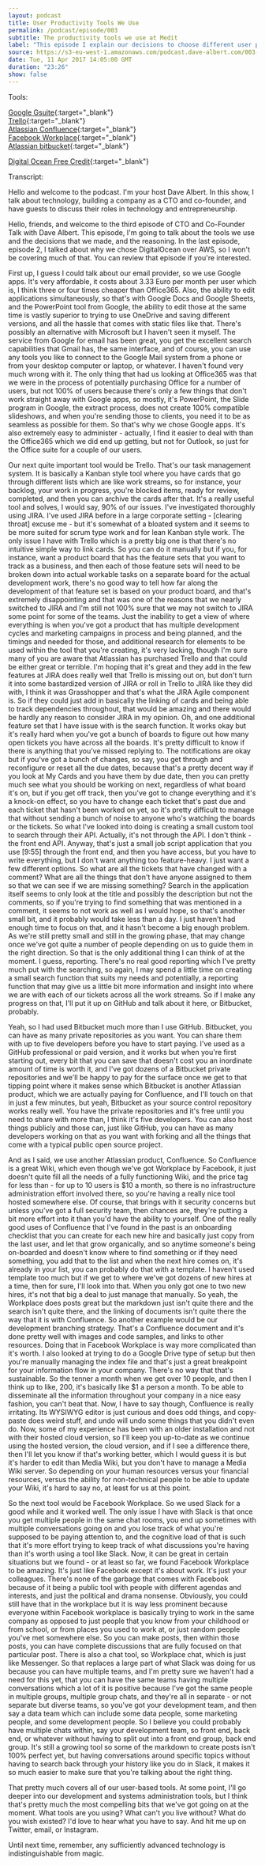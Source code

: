 ```yaml
---
layout: podcast
title: User Productivity Tools We Use
permalink: /podcast/episode/003
subtitle: The productivity tools we use at Medit
label: "This episode I explain our decisions to choose different user productivity tools."
source: https://s3-eu-west-1.amazonaws.com/podcast.dave-albert.com/003-Dave-Albert-Show.mp3
date: Tue, 11 Apr 2017 14:05:00 GMT
duration: "23:26"
show: false
---
```


Tools:

  [Google Gsuite](https://gsuite.google.com/){:target="_blank"} <br />
  [Trello](https://trello.com/){:target="_blank"} <br />
  [Atlassian Confluence](https://www.atlassian.com/software/confluence){:target="_blank"} <br />
  [Facebook Workplace](https://workplace.fb.com/){:target="_blank"} <br />
  [Atlassian bitbucket](https://bitbucket.org/){:target="_blank"} <br />

[Digital Ocean Free Credit](https://m.do.co/c/16b16e2a7fb9){:target="_blank"}

Transcript:

Hello and welcome to the podcast. I'm your host Dave Albert. In this show, I talk about technology, building a company as a CTO and co-founder, and have guests to discuss their roles in technology and entrepreneurship.

Hello, friends, and welcome to the third episode of CTO and Co-Founder Talk with Dave Albert. This episode, I'm going to talk about the tools we use and the decisions that we made, and the reasoning. In the last episode, episode 2, I talked about why we chose DigitalOcean over AWS, so I won't be covering much of that. You can review that episode if you're interested.

First up, I guess I could talk about our email provider, so we use Google apps. It's very affordable, it costs about 3.33 Euro per month per user which is, I think three or four times cheaper than Office365. Also, the ability to edit applications simultaneously, so that's with Google Docs and Google Sheets, and the PowerPoint tool from Google, the ability to edit those at the same time is vastly superior to trying to use OneDrive and saving different versions, and all the hassle that comes with static files like that. There's possibly an alternative with Microsoft but I haven't seen it myself. The service from Google for email has been great, you get the excellent search capabilities that Gmail has, the same interface, and of course, you can use any tools you like to connect to the Google Mail system from a phone or from your desktop computer or laptop, or whatever. I haven't found very much wrong with it. The only thing that had us looking at Office365 was that we were in the process of potentially purchasing Office for a number of users, but not 100% of users because there's only a few things that don't work straight away with Google apps, so mostly, it's PowerPoint, the Slide program in Google, the extract process, does not create 100% compatible slideshows, and when you're sending those to clients, you need it to be as seamless as possible for them. So that's why we chose Google apps. It's also extremely easy to administer - actually, I find it easier to deal with than the Office365 which we did end up getting, but not for Outlook, so just for the Office suite for a couple of our users.

Our next quite important tool would be Trello. That's our task management system. It is basically a Kanban style tool where you have cards that go through different lists which are like work streams, so for instance, your backlog, your work in progress, you're blocked items, ready for review, completed, and then you can archive the cards after that. It's a really useful tool and solves, I would say, 90% of our issues. I've investigated thoroughly using JIRA. I've used JIRA before in a large corporate setting - [clearing throat] excuse me - but it's somewhat of a bloated system and it seems to be more suited for scrum type work and for lean Kanban style work. The only issue I have with Trello which is a pretty big one is that there's no intuitive simple way to link cards. So you can do it manually but if you, for instance, want a product board that has the feature sets that you want to track as a business, and then each of those feature sets will need to be broken down into actual workable tasks on a separate board for the actual development work, there's no good way to tell how far along the development of that feature set is based on your product board, and that's extremely disappointing and that was one of the reasons that we nearly switched to JIRA and I'm still not 100% sure that we may not switch to JIRA some point for some of the teams. Just the inability to get a view of where everything is when you've got a product that has multiple development cycles and marketing campaigns in process and being planned, and the timings and needed for those, and additional research for elements to be used within the tool that you're creating, it's very lacking, though I'm sure many of you are aware that Atlassian has purchased Trello and that could be either great or terrible. I'm hoping that it's great and they add in the few features at JIRA does really well that Trello is missing out on, but don't turn it into some bastardized version of JIRA or roll in Trello to JIRA like they did with, I think it was Grasshopper and that's what the JIRA Agile component is. So if they could just add in basically the linking of cards and being able to track dependencies throughout, that would be amazing and there would be hardly any reason to consider JIRA in my opinion. Oh, and one additional feature set that I have issue with is the search function. It works okay but it's really hard when you've got a bunch of boards to figure out how many open tickets you have across all the boards. It's pretty difficult to know if there is anything that you've missed replying to. The notifications are okay but if you've got a bunch of changes, so say, you get through and reconfigure or reset all the due dates, because that's a pretty decent way if you look at My Cards and you have them by due date, then you can pretty much see what you should be working on next, regardless of what board it's on, but if you get off track, then you've got to change everything and it's a knock-on effect, so you have to change each ticket that's past due and each ticket that hasn't been worked on yet, so it's pretty difficult to manage that without sending a bunch of noise to anyone who's watching the boards or the tickets. So what I've looked into doing is creating a small custom tool to search through their API. Actually, it's not through the API. I don't think - the front end API. Anyway, that's just a small job script application that you use [9:55] through the front end, and then you have access, but you have to write everything, but I don't want anything too feature-heavy. I just want a few different options. So what are all the tickets that have changed with a comment? What are all the things that don't have anyone assigned to them so that we can see if we are missing something? Search in the application itself seems to only look at the title and possibly the description but not the comments, so if you're trying to find something that was mentioned in a comment, it seems to not work as well as I would hope, so that's another small bit, and it probably would take less than a day. I just haven't had enough time to focus on that, and it hasn't become a big enough problem. As we're still pretty small and still in the growing phase, that may change once we've got quite a number of people depending on us to guide them in the right direction. So that is the only additional thing I can think of at the moment. I guess, reporting. There's no real good reporting which I've pretty much put with the searching, so again, I may spend a little time on creating a small search function that suits my needs and potentially, a reporting function that may give us a little bit more information and insight into where we are with each of our tickets across all the work streams. So if I make any progress on that, I'll put it up on GitHub and talk about it here, or Bitbucket, probably.

Yeah, so I had used Bitbucket much more than I use GitHub. Bitbucket, you can have as many private repositories as you want. You can share them with up to five developers before you have to start paying. I've used as a GitHub professional or paid version, and it works but when you're first starting out, every bit that you can save that doesn't cost you an inordinate amount of time is worth it, and I've got dozens of a Bitbucket private repositories and we'll be happy to pay for the surface once we get to that tipping point where it makes sense which Bitbucket is another Atlassian product, which we are actually paying for Confluence, and I'll touch on that in just a few minutes, but yeah, Bitbucket as your source control repository works really well. You have the private repositories and it's free until you need to share with more than, I think it's five developers. You can also host things publicly and those can, just like GitHub, you can have as many developers working on that as you want with forking and all the things that come with a typical public open source project.

And as I said, we use another Atlassian product, Confluence. So Confluence is a great Wiki, which even though we've got Workplace by Facebook, it just doesn't quite fill all the needs of a fully functioning Wiki, and the price tag for less than - for up to 10 users is $10 a month, so there is no infrastructure administration effort involved there, so you're having a really nice tool hosted somewhere else. Of course, that brings with it security concerns but unless you've got a full security team, then chances are, they're putting a bit more effort into it than you'd have the ability to yourself. One of the really good uses of Confluence that I've found in the past is an onboarding checklist that you can create for each new hire and basically just copy from the last user, and let that grow organically, and so anytime someone's being on-boarded and doesn't know where to find something or if they need something, you add that to the list and when the next hire comes on, it's already in your list, you can probably do that with a template. I haven't used template too much but if we get to where we've got dozens of new hires at a time, then for sure, I'll look into that. When you only got one to two new hires, it's not that big a deal to just manage that manually. So yeah, the Workplace does posts great but the markdown just isn't quite there and the search isn't quite there, and the linking of documents isn't quite there the way that it is with Confluence. So another example would be our development branching strategy. That's a Confluence document and it's done pretty well with images and code samples, and links to other resources. Doing that in Facebook Workplace is way more complicated than it's worth. I also looked at trying to do a Google Drive type of setup but then you're manually managing the index file and that's just a great breakpoint for your information flow in your company. There's no way that that's sustainable. So the tenner a month when we get over 10 people, and then I think up to like, 200, it's basically like $1 a person a month. To be able to disseminate all the information throughout your company in a nice easy fashion, you can't beat that. Now, I have to say though, Confluence is really irritating. Its WYSIWYG editor is just curious and does odd things, and copy-paste does weird stuff, and undo will undo some things that you didn't even do. Now, some of my experience has been with an older installation and not with their hosted cloud version, so I'll keep you up-to-date as we continue using the hosted version, the cloud version, and if I see a difference there, then I'll let you know if that's working better, which I would guess it is but it's harder to edit than Media Wiki, but you don't have to manage a Media Wiki server. So depending on your human resources versus your financial resources, versus the ability for non-technical people to be able to update your Wiki, it's hard to say no, at least for us at this point.

So the next tool would be Facebook Workplace. So we used Slack for a good while and it worked well. The only issue I have with Slack is that once you get multiple people in the same chat rooms, you end up sometimes with multiple conversations going on and you lose track of what you're supposed to be paying attention to, and the cognitive load of that is such that it's more effort trying to keep track of what discussions you're having than it's worth using a tool like Slack. Now, it can be great in certain situations but we found - or at least so far, we found Facebook Workplace to be amazing. It's just like Facebook except it's about work. It's just your colleagues. There's none of the garbage that comes with Facebook because of it being a public tool with people with different agendas and interests, and just the political and drama nonsense. Obviously, you could still have that in the workplace but it is way less prominent because everyone within Facebook workplace is basically trying to work in the same company as opposed to just people that you know from your childhood or from school, or from places you used to work at, or just random people you've met somewhere else. So you can make posts, then within those posts, you can have complete discussions that are fully focused on that particular post. There is also a chat tool, so Workplace chat, which is just like Messenger. So that replaces a large part of what Slack was doing for us because you can have multiple teams, and I'm pretty sure we haven't had a need for this yet, that you can have the same teams having multiple conversations which a lot of it is positive because I've got the same people in multiple groups, multiple group chats, and they're all in separate - or not separate but diverse teams, so you've got your development team, and then say a data team which can include some data people, some marketing people, and some development people. So I believe you could probably have multiple chats within, say your development team, so front end, back end, or whatever without having to split out into a front end group, back end group. It's still a growing tool so some of the markdown to create posts isn't 100% perfect yet, but having conversations around specific topics without having to search back through your history like you do in Slack, it makes it so much easier to make sure that you're talking about the right thing.

That pretty much covers all of our user-based tools. At some point, I'll go deeper into our development and systems administration tools, but I think that's pretty much the most compelling bits that we've got going on at the moment. What tools are you using? What can't you live without? What do you wish existed? I'd love to hear what you have to say. And hit me up on Twitter, email, or Instagram.

Until next time, remember, any sufficiently advanced technology is indistinguishable from magic.

